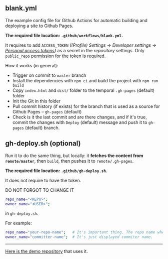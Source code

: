 
## blank.yml

The example config file for Github Actions for automatic building and deploying a site to Github Pages.

**The required file location: `.github/workflows/blank.yml`.**

It requires to add `ACCESS_TOKEN` _((Profile) Settings -> Developer settings -> [Personal access tokens](https://github.com/settings/tokens))_ as a secret in the _repository_ settings. Only `public_repo` permission for the token is required.

How it works (in general):
- Trigger on commit to `master` branch
- Install the dependencies with `npm ci` and build the project with `npm run build`
- Copy `index.html` and `dist/` folder to the temporal `.gh-pages` (default) folder
- Init the Git in this folder
- Pull commit history (if exists) for the branch that is used as a source for Github Pages – `gh-pages` (default)
- Check is it the last commit and are there changes, and if it's true, commit the changes with `Deploy` (default) message and push it to `gh-pages` (default) branch.

## gh-deploy.sh (optional)

Run it to do the same thing, but locally: it **fetches the content from `remote/master`**, then `build`, then pushes it to `remote/.gh-pages`.

**The required file location: `.github/gh-deploy.sh`.**

It does not require to have the token.

DO NOT FORGOT TO CHANGE IT
```bash
repo_name="<REPO>";
owner_name="<USER>";
```
in `gh-deploy.sh`.

For example:
```bash
repo_name="your-repo-name";   # It's important thing. The repo name where to push.
owner_name="committer-name";  # It's just displayed commiter name.
```

---

[Here is the demo repository](https://github.com/AlttiRi/formatted-number-vue3) that uses it.
